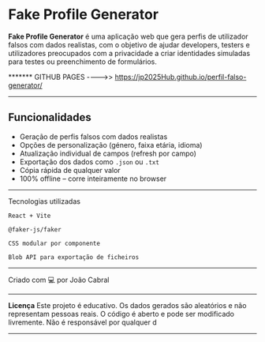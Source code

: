 # Fake Profile Generator

**Fake Profile Generator** é uma aplicação web que gera perfis de utilizador falsos com dados realistas, com o objetivo de ajudar developers, testers e utilizadores preocupados com a privacidade a criar identidades simuladas para testes ou preenchimento de formulários.

******* GITHUB PAGES ---->>   https://jp2025Hub.github.io/perfil-falso-generator/
 
---

## Funcionalidades

- Geração de perfis falsos com dados realistas
- Opções de personalização (género, faixa etária, idioma)
- Atualização individual de campos (refresh por campo)
- Exportação dos dados como `.json` ou `.txt`
- Cópia rápida de qualquer valor
- 100% offline – corre inteiramente no browser

--------

Tecnologias utilizadas

    React + Vite

    @faker-js/faker

    CSS modular por componente

    Blob API para exportação de ficheiros


---------------
Criado com 💻 por João Cabral


------

**Licença**
Este projeto é educativo. Os dados gerados são aleatórios e não representam pessoas reais.
O código é aberto e pode ser modificado livremente. Não é responsável por qualquer d

------
  
